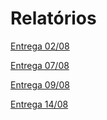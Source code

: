 # Relatórios

[Entrega 02/08](reports/02_08.md)

[Entrega 07/08](reports/07_08.md)

[Entrega 09/08](reports/09_08.md)

[Entrega 14/08](reports/14_08.md)